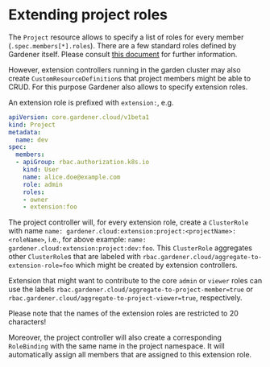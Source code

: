 # Extending project roles

The `Project` resource allows to specify a list of roles for every member (`.spec.members[*].roles`).
There are a few standard roles defined by Gardener itself.
Please consult [this document](../usage/projects.md) for further information.

However, extension controllers running in the garden cluster may also create `CustomResourceDefinition`s that project members might be able to CRUD.
For this purpose Gardener also allows to specify extension roles.

An extension role is prefixed with `extension:`, e.g.

```yaml
apiVersion: core.gardener.cloud/v1beta1
kind: Project
metadata:
  name: dev
spec:
  members:
  - apiGroup: rbac.authorization.k8s.io
    kind: User
    name: alice.doe@example.com
    role: admin
    roles:
    - owner
    - extension:foo
```

The project controller will, for every extension role, create a `ClusterRole` with name `name: gardener.cloud:extension:project:<projectName>:<roleName>`, i.e., for above example: `name: gardener.cloud:extension:project:dev:foo`.
This `ClusterRole` aggregates other `ClusterRole`s that are labeled with `rbac.gardener.cloud/aggregate-to-extension-role=foo` which might be created by extension controllers.

Extension that might want to contribute to the core `admin` or `viewer` roles can use the labels `rbac.gardener.cloud/aggregate-to-project-member=true` or `rbac.gardener.cloud/aggregate-to-project-viewer=true`, respectively.

Please note that the names of the extension roles are restricted to 20 characters!

Moreover, the project controller will also create a corresponding `RoleBinding` with the same name in the project namespace.
It will automatically assign all members that are assigned to this extension role.
